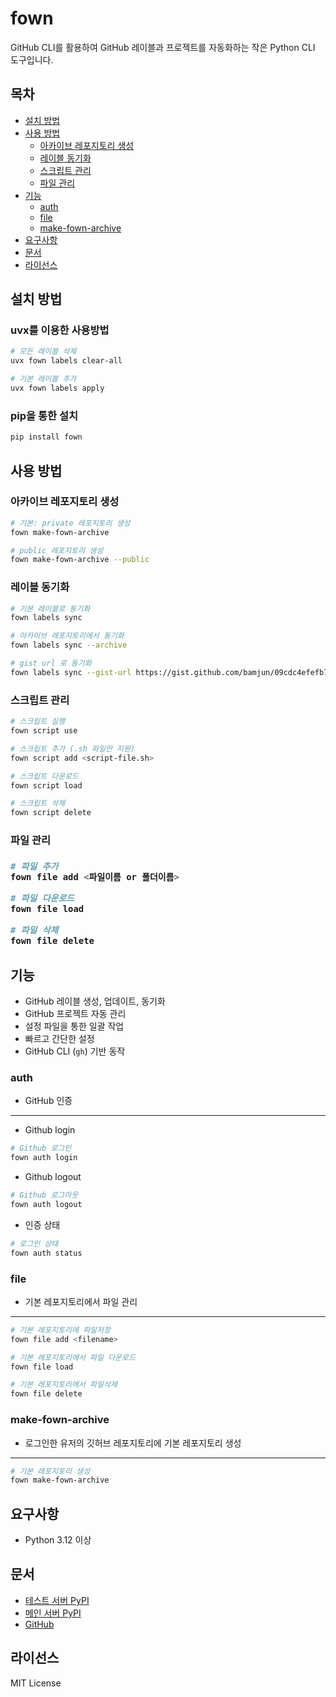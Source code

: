 
# fown

GitHub CLI를 활용하여 GitHub 레이블과 프로젝트를 자동화하는 작은 Python CLI 도구입니다.

## 목차
- [설치 방법](#설치-방법)
- [사용 방법](#사용-방법)
  - [아카이브 레포지토리 생성](#아카이브-레포지토리-생성)
  - [레이블 동기화](#레이블-동기화)
  - [스크립트 관리](#스크립트-관리)
  - [파일 관리](#파일-관리)
- [기능](#기능)
  - [auth](#auth)
  - [file](#file)
  - [make-fown-archive](#make-fown-archive)
- [요구사항](#요구사항)
- [문서](#문서)
- [라이선스](#라이선스)

<h2 id="설치-방법">설치 방법</h2>  

### uvx를 이용한 사용방법
```bash
# 모든 레이블 삭제
uvx fown labels clear-all

# 기본 레이블 추가
uvx fown labels apply
```

### pip을 통한 설치
```bash
pip install fown
```

<h2 id="사용-방법">사용 방법</h2>

<h3 id="아카이브-레포지토리-생성">아카이브 레포지토리 생성</h3>  

```bash
# 기본: private 레포지토리 생성
fown make-fown-archive

# public 레포지토리 생성
fown make-fown-archive --public
```

<h3 id="레이블-동기화">레이블 동기화</h3>  

```bash
# 기본 레이블로 동기화
fown labels sync

# 아카이브 레포지토리에서 동기화
fown labels sync --archive

# gist url 로 동기화
fown labels sync --gist-url https://gist.github.com/bamjun/09cdc4efefb7abb58717025aa2ba3cfc#file-backend_github_labels-json
```

<h3 id="스크립트-관리">스크립트 관리</h3>  

```bash
# 스크립트 실행
fown script use

# 스크립트 추가 (.sh 파일만 지원)
fown script add <script-file.sh>

# 스크립트 다운로드
fown script load

# 스크립트 삭제
fown script delete
```

<h3 id="파일-관리">파일 관리<h3>  

```bash
# 파일 추가
fown file add <파일이름 or 폴더이름>

# 파일 다운로드
fown file load

# 파일 삭제
fown file delete
```


<h2 id="기능">기능</h2>

- GitHub 레이블 생성, 업데이트, 동기화
- GitHub 프로젝트 자동 관리
- 설정 파일을 통한 일괄 작업
- 빠르고 간단한 설정
- GitHub CLI (`gh`) 기반 동작

<h3 id="auth">auth</h3>

- GitHub 인증

---

- Github login

```bash
# Github 로그인
fown auth login
```

- Github logout

```bash
# Github 로그아웃
fown auth logout
```

- 인증 상태
  
```bash
# 로그인 상태
fown auth status
```

<h3 id="file">file</h3>

- 기본 레포지토리에서 파일 관리

---

```bash
# 기본 레포지토리에 파일저장
fown file add <filename>
```

```bash
# 기본 레포지토리에서 파일 다운로드
fown file load
```

```bash
# 기본 레포지토리에서 파일삭제
fown file delete
```

<h3 id="make-fown-archive">make-fown-archive</h3>

- 로그인한 유저의 깃허브 레포지토리에 기본 레포지토리 생성
  
---

```bash
# 기본 레포지토리 생성
fown make-fown-archive
```


<h2 id="요구사항">요구사항</h2>  

- Python 3.12 이상

<h2 id="문서">문서</h2>  

- [테스트 서버 PyPI](https://test.pypi.org/project/fown/)
- [메인 서버 PyPI](https://pypi.org/project/fown/)
- [GitHub](https://github.com/bamjun/fown)

<h2 id="라이선스">라이선스</h2>  

MIT License
